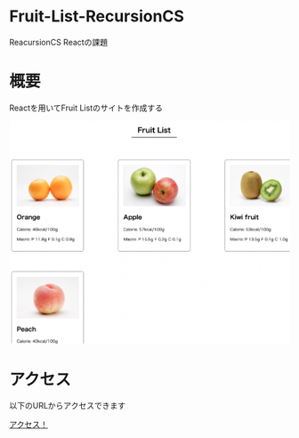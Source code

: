 # Fruit-List-RecursionCS

ReacursionCS Reactの課題

# 概要

Reactを用いてFruit Listのサイトを作成する

![イメージ画像](doc/image.png)

# アクセス

以下のURLからアクセスできます

[アクセス！](https://kip2.github.io/Fruit-List-RecursionCS)
